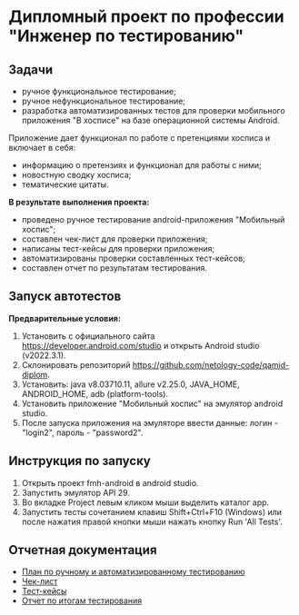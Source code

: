 # Дипломный проект по профессии "Инженер по тестированию"

## Задачи
- ручное функциональное тестирование;
- ручное нефункциональное тестирование;
- разработка автоматизированных тестов для проверки мобильного приложения "В хосписе" на базе операционной системы Android.

Приложение дает функционал по работе с претенциями хосписа и включает в себя:
- информацию о претензиях и функционал для работы с ними;
- новостную сводку хосписа;
- тематические цитаты.

**В результате выполнения проекта:**
- проведено ручное тестирование android-приложения "Мобильный хоспис";
- составлен чек-лист для проверки приложения;
- написаны тест-кейсы для проверки приложения;
- автоматизированы проверки составленных тест-кейсов;
- составлен отчет по результатам тестирования.

## Запуск автотестов
**Предварительные условия:**
1. Установить c официального сайта https://developer.android.com/studio и открыть Android studio (v2022.3.1).
2. Склонировать репозиторий https://github.com/netology-code/qamid-diplom.
3. Установить: java v8.03710.11, allure v2.25.0, JAVA_HOME, ANDROID_HOME, adb (platform-tools).
4. Установить приложение "Мобильный хоспис" на эмулятор android studio.
5. После запуска приложения на эмуляторе ввести данные: логин - "login2", пароль - "password2".

## Инструкция по запуску
1. Открыть проект fmh-android в android studio.
2. Запустить эмулятор API 29.
3. Во вкладке Project левым кликом мыши выделить каталог app.
4. Запустить тесты сочетанием клавиш Shift+Ctrl+F10 (Windows) или после нажатия правой кнопки мыши нажать кнопку Run 'All Tests'.

## Отчетная документация
- [План по ручному и автоматизированному тестированию](https://github.com/Victor1963100/diplom_project_new_v4/blob/main/Plan.md)
- [Чек-лист](https://github.com/Victor1963100/diplom_project_new_v4/blob/main/Check.xlsx)
- [Тест-кейсы](https://github.com/Victor1963100/diplom_project_v4)
- [Отчет по итогам тестирования](https://github.com/Victor1963100/diplom_project_new_v4/blob/main/Result.md)
